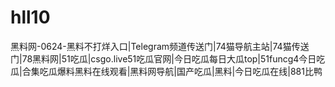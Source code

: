 # hll10
黑料网-0624-黑料不打烊入口|Telegram频道传送门|74猫导航主站|74猫传送门|78黑料网|51吃瓜|csgo.live51吃瓜官网|今日吃瓜每日大瓜top|51funcg4今日吃瓜|合集吃瓜爆料黑料在线观看|黑料网导航|国产吃瓜|黑料|今日吃瓜在线|881比鸭
